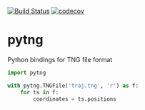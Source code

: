 [![Build Status](https://travis-ci.org/MDAnalysis/pytng.svg?branch=master)](https://travis-ci.org/MDAnalysis/pytng)
[![codecov](https://codecov.io/gh/MDAnalysis/pytng/branch/master/graph/badge.svg)](https://codecov.io/gh/MDAnalysis/pytng)

# pytng

Python bindings for TNG file format


```python
import pytng

with pytng.TNGFile('traj.tng', 'r') as f:
    for ts in f:
        coordinates = ts.positions
```

